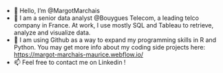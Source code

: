 - 👋 Hello, I’m @MargotMarchais
- 👀 I am a senior data analyst @Bouygues Telecom, a leading telco company in France. At work, I use mostly SQL and Tableau to retrieve, analyze and visualize data.
- 🌱 I am using Github as a way to expand my programming skills in R and Python. You may get more info about my coding side projects here: https://margot-marchais-maurice.webflow.io/
- 📫 Feel free to contact me on Linkedin !

<!---
MargotMarchais/MargotMarchais is a ✨ special ✨ repository because its `README.md` (this file) appears on your GitHub profile.
You can click the Preview link to take a look at your changes.
--->
